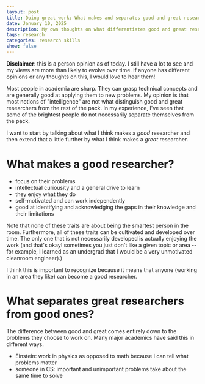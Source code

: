 ```yaml
---
layout: post
title: Doing great work: What makes and separates good and great research?
date: January 10, 2025
description: My own thoughts on what differentiates good and great researchers.
tags: research
categories: research skills
show: false
---
```


**Disclaimer**: this is a person opinion as of today. I still have a lot to see and
my views are more than likely to evolve over time. If anyone has different opinions or
any thoughts on this, I would love to hear them!


Most people in academia are sharp. They can grasp technical concepts and are
generally good at applying them to new problems. My opinion is that most notions
of "intelligence" are not what distinguish good and great researchers from the rest
of the pack. In my experience, I've seen that some of the brightest people do not
necessarily separate themselves from the pack.

I want to start by talking about what I think makes a *good* researcher and then
extend that a little further by what I think makes a *great* researcher.

# What makes a good researcher?

- focus on their problems
- intellectual curiousity and a general drive to learn
- they enjoy what they do
- self-motivated and can work independently
- good at identifying and acknowledging the gaps in their knowledge and their limitations

Note that none of these traits are about being the smartest person in the room. Furthermore,
all of these traits can be cultivated and developed over time. The only one that is not
necessarily developed is actually enjoying the work (and that's okay! sometimes you just
don't like a given topic or area -- for example, I learned as an undergrad
that I would be a very unmotivated cleanroom engineer).)

I think this is
important to recognize because it means that anyone (working in an area they like)
can become a good researcher.


# What separates great researchers from good ones?

The difference between good and great comes entirely down to the problems they choose to
work on. Many major academics have said this in different ways.

- Einstein: work in physics as opposed to math because I can tell what problems matter
- someone in CS: important and unimportant problems take about the same time to solve
